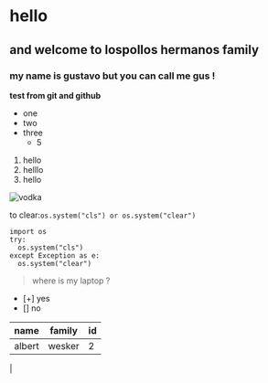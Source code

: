 # hello
## and welcome to lospollos hermanos family 
### my name is gustavo but you can call me gus !
**test from git and github**
- one
- two
- three
  - 5

1. hello
2. helllo
3. hello

![vodka](https://sweetandsavorymorsels.com/wp-content/uploads/2022/02/Sexy-Get-Laid-Cocktail-6.jpg)

to clear:`os.system("cls") or os.system("clear")`

```
import os
try:
  os.system("cls")
except Exception as e:
  os.system("clear")
```

> where is my laptop ?
- [+] yes
- [] no

|name |family|id|
|-----|------|--|
|albert|wesker|2|
|
